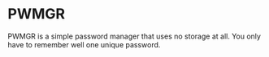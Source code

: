 # PWMGR

PWMGR is a simple password manager that uses no storage at all.
You only have to remember well one unique password.
